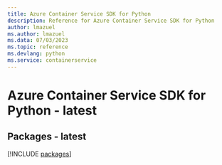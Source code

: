 ```yaml
---
title: Azure Container Service SDK for Python
description: Reference for Azure Container Service SDK for Python
author: lmazuel
ms.author: lmazuel
ms.data: 07/03/2023
ms.topic: reference
ms.devlang: python
ms.service: containerservice
---
```

# Azure Container Service SDK for Python - latest
## Packages - latest
[!INCLUDE [packages](container-service-index.md)]